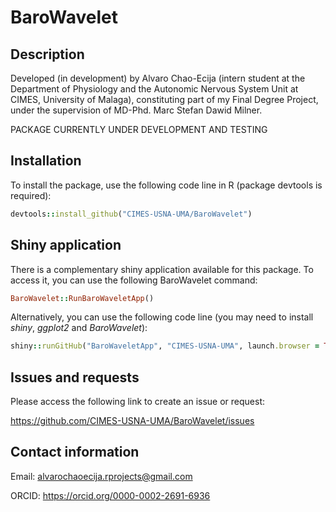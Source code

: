 # BaroWavelet

## Description

Developed (in development) by Alvaro Chao-Ecija (intern student at the 
Department of Physiology and the Autonomic Nervous System Unit at CIMES, University of
Malaga), constituting part of my Final Degree Project, under the supervision of 
MD-Phd. Marc Stefan Dawid Milner.

PACKAGE CURRENTLY UNDER DEVELOPMENT AND TESTING

## Installation

To install the package, use the following code line in R (package devtools is required):

```ruby
devtools::install_github("CIMES-USNA-UMA/BaroWavelet")
```

## Shiny application

There is a complementary shiny application available for this package. To access it, you can use the following BaroWavelet command:

```ruby
BaroWavelet::RunBaroWaveletApp()
```

Alternatively, you can use the following code line (you may need to install *shiny*, *ggplot2* and *BaroWavelet*):

```ruby
shiny::runGitHub("BaroWaveletApp", "CIMES-USNA-UMA", launch.browser = TRUE)
```

## Issues and requests

Please access the following link to create an issue or request:

https://github.com/CIMES-USNA-UMA/BaroWavelet/issues

## Contact information

Email: alvarochaoecija.rprojects@gmail.com

ORCID: https://orcid.org/0000-0002-2691-6936
